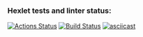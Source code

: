 ### Hexlet tests and linter status:

[![Actions Status](https://github.com/ligroznik/java-project-lvl1/workflows/hexlet-check/badge.svg)](https://github.com/ligroznik/java-project-lvl1/actions)
[![Build Status](https://github.com/ligroznik/java-project-lvl1/workflows/build/badge.svg)](https://github.com/ligroznik/java-project-lvl1/actions)
[![asciicast](https://asciinema.org/a/hJ2RR9mc9bOIDTYCTaFUXazd7.png)](https://asciinema.org/a/hJ2RR9mc9bOIDTYCTaFUXazd7)
